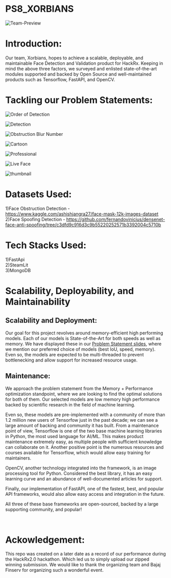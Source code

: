 # PS8_XORBIANS

![Team-Preview](/github_ready/home.PNG)

# Introduction:

Our team, Xorbians, hopes to achieve a scalable, deployable, and maintainable Face Detection and Validation product for HackRx. Keeping in mind the above three factors, we surveyed and enlisted state-of-the-art modules supported and backed by Open Source and well-maintained products such as Tensorflow, FastAPI, and OpenCV.

# Tackling our Problem Statements:

![Order of Detection](/github_ready/order_of_detection.PNG)

![Detection](/github_ready/detection.PNG)

![Obstruction Blur Number](/github_ready/obstruction_blur_number.PNG)

![Cartoon](/github_ready/cartoonification.PNG)

![Professional](/github_ready/professional.PNG)

![Live Face](/github_ready/live_face.PNG)

![thumbnail](/github_ready/small_regions.PNG)

# Datasets Used:
1)Face Obstruction Detection - https://www.kaggle.com/ashishjangra27/face-mask-12k-images-dataset<br />
2)Face Spoofing Detection - https://github.com/fernandovinicius/densenet-face-anti-spoofing/tree/c3dfd9c916d3c9b55220252571b3392004c5710b<br />

# Tech Stacks Used:
1)FastApi<br />
2)SteamLit<br />
3)MongoDB<br />

# Scalability, Deployability, and Maintainability

## Scalability and Deployment:

Our goal for this project revolves around memory-efficient high performing models. Each of our models is State-of-the-Art for both speeds as well as memory. We have displayed these in our [Problem Statement slides](https://github.com/HackRx2-0/ps8_xorbians#tackling-our-problem-statements), where we mention our preferred choice of models (best IoU, speed, memory). Even so, the models are expected to be multi-threaded to prevent bottlenecking and allow support for increased resource usage. 

## Maintenance:

We approach the problem statement from the Memory + Performance optimization standpoint, where we are looking to find the optimal solutions for both of them. Our selected models are low memory high performance backed by scientific research in the field of machine learning. 

Even so, these models are pre-implemented with a community of more than 1.2 million new users of Tensorfow just in the past decade; we can see a large amount of backing and community it has built. From a maintenance point of view, Tensorflow is one of the two base machine learning libraries in Python, the most used language for AI/ML. This makes product maintenance extremely easy, as multiple people with sufficient knowledge can collaborate on it. Another positive point is the numerous resources and courses available for Tensorflow, which would allow easy training for maintainers.

OpenCV, another technology integrated into the framework, is an image processing tool for Python. Considered the best library, it has an easy learning curve and an abundance of well-documented articles for support.

Finally, our implementation of FastAPI, one of the fastest, best, and popular API frameworks, would also allow easy access and integration in the future.

All three of these base frameworks are open-sourced, backed by a large supporting community, and popular!

<br>

# Ackowledgement:

This repo was created on a later date as a record of our performance during the HackRx2.0 hackathon. Which led us to simply upload our zipped winning submission. We would like to thank the organizing team and Bajaj Finserv for organizing such a wonderful event.
